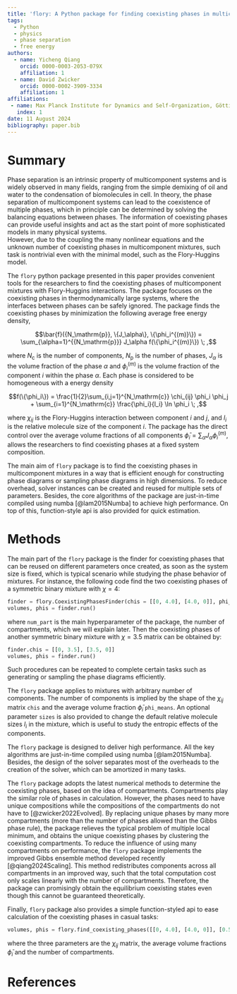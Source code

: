 ```yaml
---
title: 'flory: A Python package for finding coexisting phases in multicomponent mixtures'
tags:
  - Python
  - physics
  - phase separation
  - free energy
authors:
  - name: Yicheng Qiang
    orcid: 0000-0003-2053-079X
    affiliation: 1
  - name: David Zwicker
    orcid: 0000-0002-3909-3334
    affiliation: 1
affiliations:
 - name: Max Planck Institute for Dynamics and Self-Organization, Göttingen, Germany
   index: 1
date: 11 August 2024
bibliography: paper.bib
---
```


# Summary

Phase separation is an intrinsic property of multicomponent systems and is widely observed in many fields, ranging from the simple demixing of oil and water to the condensation of biomolecules in cell.
In theory, the phase separation of multicomponent systems can lead to the coexistence of multiple phases, which in principle can be determined by solving the balancing equations between phases.
The information of coexisting phases can provide useful insights and act as the start point of more sophisticated models in many physical systems.  
However, due to the coupling the many nonlinear equations and the unknown number of coexisting phases in multicomponent mixtures, such task is nontrivial even with the minimal model, such as the Flory-Huggins model.

The `flory` python package presented in this paper provides convenient tools for the researchers to find the coexisting phases of multicomponent mixtures with Flory-Huggins interactions.
The package focuses on the coexisting phases in thermodynamically large systems, where the interfaces between phases can be safely ignored.
The package finds the coexisting phases by minimization the following average free energy density,

$$\bar{f}({N_\mathrm{p}}, \{J_\alpha\}, \{\phi_i^{(m)}\}) = \sum_{\alpha=1}^{{N_\mathrm{p}}} J_\alpha f(\{\phi_i^{(m)}\}) \; ,$$

where $N_\mathrm{c}$ is the number of components, $N_\mathrm{p}$ is the number of phases, $J_\alpha$ is the volume fraction of the phase $\alpha$ and $\phi_i^{(m)}$ is the volume fraction of the component $i$ within the phase $\alpha$.
Each phase is considered to be homogeneous with a energy density

$$f(\{\phi_i\}) = \frac{1}{2}\sum_{i,j=1}^{N_\mathrm{c}} \chi_{ij} \phi_i \phi_j + \sum_{i=1}^{N_\mathrm{c}} \frac{\phi_i}{l_i} \ln \phi_i \; ,$$

where $\chi_{ij}$ is the Flory-Huggins interaction between component $i$ and $j$, and $l_i$ is the relative molecule size of the component $i$.
The package has the direct control over the average volume fractions of all components $\bar{\phi}_i = \sum_\alpha J_\alpha \phi_i^{(m)}$, allows the researchers to find coexisting phases at a fixed system composition.

The main aim of `flory` package is to find the coexisting phases in multicomponent mixtures in a way that is efficient enough for constructing phase diagrams or sampling phase diagrams in high dimensions.
To reduce overhead, solver instances can be created and reused for multiple sets of parameters.
Besides, the core algorithms of the package are just-in-time compiled using numba [@lam2015Numba] to achieve high performance.
On top of this, function-style api is also provided for quick estimation.

# Methods

The main part of the `flory` package is the finder for coexisting phases that can be reused on different parameters once created, as soon as the system size is fixed, which is typical scenario while studying the phase behavior of mixtures.
For instance, the following code find the two coexisting phases of a symmetric binary mixture with $\chi=4$:
```python
finder = flory.CoexistingPhasesFinder(chis = [[0, 4.0], [4.0, 0]], phi_means = [0.5, 0.5], num_part = 16)
volumes, phis = finder.run()
```
where `num_part` is the main hyperparameter of the package, the number of compartments, which we will explain later.
Then the coexisting phases of another symmetric binary mixture with $\chi=3.5$ matrix can be obtained by:
```python
finder.chis = [[0, 3.5], [3.5, 0]]
volumes, phis = finder.run()
```
Such procedures can be repeated to complete certain tasks such as generating or sampling the phase diagrams efficiently.

The `flory` package applies to mixtures with arbitrary number of components.
The number of components is implied by the shape of the $\chi_{ij}$ matrix `chis` and the average volume fraction $\bar{\phi}_i$ `phi_means`. 
An optional parameter `sizes` is also provided to change the default relative molecule sizes $l_i$ in the mixture, which is useful to study the entropic effects of the components. 

The `flory` package is designed to deliver high performance.
All the key algorithms are just-in-time compiled using numba [@lam2015Numba].
Besides, the design of the solver separates most of the overheads to the creation of the solver, which can be amortized in many tasks.

The `flory` package adopts the latest numerical methods to determine the coexisting phases, based on the idea of compartments.
Compartments play the similar role of phases in calculation.
However, the phases need to have unique compositions while the compositions of the compartments do not have to [@zwicker2022Evolved].
By replacing unique phases by many more compartments (more than the number of phases allowed than the Gibbs phase rule), the package relieves the typical problem of multiple local minimum, and obtains the unique coexisting phases by clustering the coexisting compartments.
To reduce the influence of using many compartments on performance, the `flory` package implements the improved Gibbs ensemble method developed recently [@qiang2024Scaling].
This method redistributes components across all compartments in an improved way, such that the total computation cost only scales linearly with the number of compartments.
Therefore, the package can promisingly obtain the equilibrium coexisting states even though this cannot be guaranteed theoretically. 

Finally, `flory` package also provides a simple function-styled api to ease calculation of the coexisting phases in casual tasks:
```python
volumes, phis = flory.find_coexisting_phases([[0, 4.0], [4.0, 0]], [0.5, 0.5], 16) 
```
where the three parameters are the $\chi_{ij}$ matrix, the average volume fractions $\bar{\phi}_i$ and the number of compartments.

# References